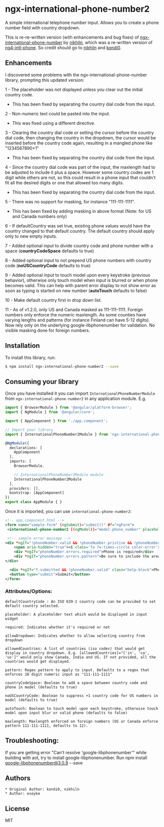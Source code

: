 # ngx-international-phone-number2
A simple international telephone number input. Allows you to create a phone number field with country dropdown. 

This is re-re-written version (with enhancements and bug fixes) of [ngx-international-phone-number](https://github.com/nikhiln/ngx-international-phone-number) by [nikhiln](https://github.com/nikhiln), which was a re-written version of [ng4-intl-phone](https://github.com/kondi0/ng4-intl-phone/). So credit should go to [nikhiln](https://github.com/nikhiln) and [kondi0](https://github.com/kondi0).

## Enhancements

I discovered some problems with the ngx-international-phone-number library, prompting this updated version:

1 - The placeholder was not displayed unless you clear out the initial country code.

  - This has been fixed by separating the country dial code from the input.

2 - Non-numeric text could be pasted into the input.

  - This was fixed using a different directive.

3 - Clearing the country dial code or setting the cursor before the country dial code, then changing the country in the dropdown, the cursor would be inserted before the country code again, resulting in a mangled phone like "1234567890+1"

  - This has been fixed by separating the country dial code from the input.

4 - Since the country dial code was part of the input, the maxlength had to be adjusted to include it plus a space. However some country codes are 1 digit while others are not, so this could result in a phone input that couldn't fit all the desired digits or one that allowed too many digits.

  - This has been fixed by separating the country dial code from the input.

5 - There was no support for masking, for instance "111-111-1111".

  - This has been fixed by adding masking in above format (Note: for US and Canada numbers only)

6 - If defaultCountry was set true, existing phone values would have the country changed to that default country. The default country should apply only to new empty inputs.

7 - Added optional input to divide country code and phone number with a space (**countryCodeSpace** defaults to true)

8 - Added optional input to not prepend US phone numbers with country code (**noUSCountryCode** defaults to true)

9 - Added optional input to touch model upon every keystroke (previous behavior), otherwise only touch model when input is blurred or when phone becomes valid. This can help with parent error display to not show error as soon as typing is started on new number (**autoTouch** defaults to false)

10 - Make default country first in drop down list.

11 - As of v1.2.0, only US and Canada masked as 111-111-1111. Foreign numbers only enforce the numeric maxlength. As some counties have varying lengths and patterns (for instance Finland can have 5-12 digits). Now rely only on the underlying google-libphonenumber for validation. No visible masking done for foreign numbers.

## Installation

To install this library, run:

```bash
$ npm install ngx-international-phone-number2 --save
```

## Consuming your library

Once you have installed it you can import `InternationalPhoneNumberModule` from `ngx-international-phone-number2` in any application module. E.g.

```typescript
import { BrowserModule } from '@angular/platform-browser';
import { NgModule } from '@angular/core';

import { AppComponent } from './app.component';

// Import your library
import { InternationalPhoneNumber2Module } from 'ngx-international-phone-number2';

@NgModule({
  declarations: [
    AppComponent
  ],
  imports: [
    BrowserModule,

    // InternationalPhoneNumber2Module module
    InternationalPhoneNumber2Module
  ],
  providers: [],
  bootstrap: [AppComponent]
})
export class AppModule { }
```

Once it is imported, you can use `international-phone-number2`:

```xml
<!-- app.component.html -->
<form name="sample-form" (ngSubmit)="submit()" #f="ngForm">
 <international-phone-number2 [(ngModel)]="model.phone_number" placeholder="Enter phone number" [defaultCountry]="'in'" [required]="true" #phoneNumber="ngModel" name="phone_number" [allowedCountries]="['in', 'ca', 'us']" ></international-phone-number2>

 <!-- sample error message -->
<div *ngIf="!phoneNumber.valid && !phoneNumber.pristine && !phoneNumber.untouched" class="has-error row">
    <span aria-hidden="true"><i class='fa fa-times-circle color-error'></i></span>
    <div *ngIf="phoneNumber.errors.required">Phone is required</div>
    <div *ngIf="phoneNumber.errors.pattern">Be sure to include the area code and 7-digit number</div>
</div>

  <div *ngIf="f.submitted && !phoneNumber.valid" class="help-block">Phone number is required and should be valid</div>
  <button type="submit">Submit</button>
</form>
```

### Attributes/Options:
    defaultCountryCode : An ISO 639-1 country code can be provided to set default country selected.
       
    placeholder: A placeholder text which would be displayed in input widget
    
    required: Indicates whether it's required or not
    
    allowDropdown: Indicates whether to allow selecting country from dropdown

    allowedCountries: A list of countries (iso codes) that would get display in country dropdown. E.g. [allowedCountries]="['in', 'ca', 'us']" would only show Canada, India and US. If not provided, all the countries would get displayed.

    pattern: Regex pattern to apply to input. Defaults to a regex that enforces 10 digit numeric input as "111-111-1111"
    
    countryCodeSpace: Boolean to add a space between country code and phone in model (defaults to true)

    noUSCountryCode: Boolean to suppress +1 country code for US numbers in model (defaults to true)

    autoTouch: Boolean to touch model upon each keystroke, otherwise touch model upon input blur or valid phone (defaults to false)

    maxlength: Maxlength enforced on foreign numbers (US or Canada enforce pattern 111-111-1111, defaults to 12).

## Troubleshooting:
If you are getting error "Can't resolve 'google-libphonenumber'" while building with aot, try to install google-libphonenumber. Run npm install google-libphonenumber@3.0.9 --save


## Authors
    * Original Author: kondi0, nikhiln
    * Author: esoyke

## License

MIT